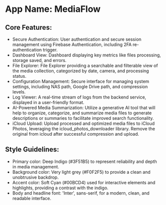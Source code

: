 # **App Name**: MediaFlow

## Core Features:

- Secure Authentication: User authentication and secure session management using Firebase Authentication, including 2FA re-authentication trigger.
- Dashboard View: Dashboard displaying key metrics like files processing, storage saved, and errors.
- File Explorer: File Explorer providing a searchable and filterable view of the media collection, categorized by date, camera, and processing status.
- Configuration Management: Secure interface for managing system settings, including NAS path, Google Drive path, and compression levels.
- Log Viewer: A real-time stream of logs from the backend service, displayed in a user-friendly format.
- AI-Powered Media Summarization: Utilize a generative AI tool that will help to organize, categorize, and summarize media files to generate descriptions or summaries to facilitate improved search functionality.
- iCloud Upload: Upload processed and optimized media files to iCloud Photos, leveraging the icloud_photos_downloader library. Remove the original from icloud after successful compression and upload.

## Style Guidelines:

- Primary color: Deep Indigo (#3F51B5) to represent reliability and depth in media management.
- Background color: Very light grey (#F0F2F5) to provide a clean and unobtrusive backdrop.
- Accent color: Soft Cyan (#00BCD4) used for interactive elements and highlights, providing a contrast with the indigo.
- Body and headline font: 'Inter', sans-serif, for a modern, clean, and readable interface.